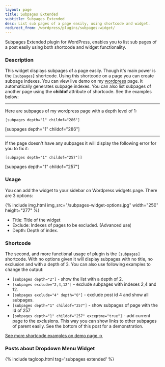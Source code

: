 ```yaml
---
layout: page
title: Subpages Extended
subtitle: Subpages Extended
desc: List sub pages of a page easily, using shortcode and widget.
redirect_from: /wordpress/plugins/subpages-widget/
---
```

Subpages Extended plugin for WordPress, enables you to list sub pages of a post easily using both shortcode and widget functionality.

### Description

This widget displays subpages of a page easily. Though it's main power is the `[subpages]` shortcode. Using this shortcode on a page you can create subpage indexes. You can view live demo on my <a href="http://shailan.com/wordpress">wordpress</a> page. It automatically generates subpage indexes. You can also list subpages of another page using the <strong>childof</strong> attribute of shortcode. See the examples below:

***

Here are subpages of my wordpress page with a depth level of 1:

`[subpages depth="1" childof="286"]`

<div class="note">[subpages depth="1" childof="286"]</div>

***

If the page doesn't have any subpages it will display the following error for you to fix it:

`[subpages depth="1" childof="257"]]`

<div class="note">[subpages depth="1" childof="257"]</div>

### Usage

You can add the widget to your sidebar on Wordpress widgets page. There are 3 options:

{% include img.html img_src="/subpages-widget-options.jpg" width="250" height="277" %}

<ul>
	<li>Title: Title of the widget</li>
	<li>Exclude: Indexes of pages to be excluded. (Advanced use)</li>
	<li>Depth: Depth of index.</li>
</ul>

### Shortcode

The second, and more functional usage of plugin is the `[subpages]` shortcode. With no options given it will display subpages with no title, no exclusion and with a depth of 3. You can also use following examples to change the output:

* `[subpages depth="2"]` - show the list with a depth of 2.
* `[subpages exclude="2,4,12"]` - exclude subpages with indexes 2,4 and 12.
* `[subpages exclude="4" depth="0"]` - exclude post id 4 and show all subpages.
* `[subpages depth="1" childof="257"]` - show subpages of page with the Id of 257
* `[subpages depth="1" childof="257" exceptme="true"]` - add current page to the exclusions. This way you can show links to other subpages of parent easily. See the bottom of this post for a demonstration.

<a href="http://shailan.com/demo/subpages-extended/">See more shortcode examples on demo page &rarr;</a>

### Posts about Dropdown Menu Widget

{% include tagloop.html tag='subpages extended' %}
